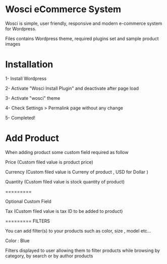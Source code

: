 Wosci eCommerce System
=====
Wosci is simple, user friendly, responsive and modern e-commerce system for Wordpress.

Files contains Wordpress theme, required plugins set and sample product images


Installation
=====
1- Install Wordpress

2- Activate "Wosci Install Plugin" and deactivate after page load

3- Activate "wosci" theme

4- Check Settings > Permalink page without any change

5- Completed!


Add Product
=====
When adding product some custom field required as follow

Price  (Custom filed value is product price)

Currency  (Custom filed value is Curreny of product , USD  for Dollar )

Quantity  (Custom filed value is stock quantity of product)


=========

Optional Custom Field


Tax (Custom filed value is tax ID to be added to product)

=========
FILTERS

You can add filter(s) to your products such as color, size , model etc...

Color : Blue


Filters displayed to user allowing them to filter products while browsing by category, by search or by author products


